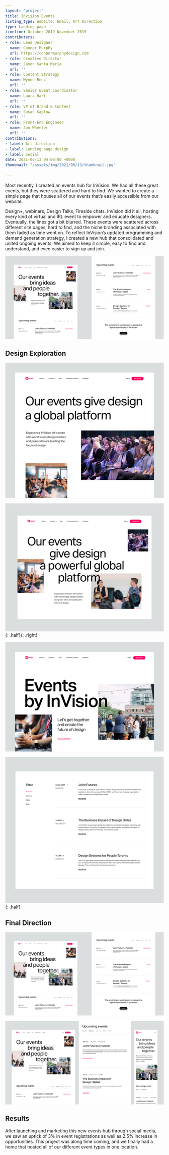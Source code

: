```yaml
---
layout: 'project'
title: Invision Events
listing_type: Website, Email, Art Direction
type: Landing page
timeline: October 2019-November 2019
contributers:
- role: Lead Designer
  name: Connor Murphy
  url: https://connormurphydesign.com
- role: Creative Director
  name: Jason Santa Maria
  url: ''
- role: Content Strategy
  name: Wynne Renz
  url: ''
- role: Senior Event Coordinator
  name: Laura Hart
  url: ''
- role: VP of Brand & Content
  name: Susan Kaplow
  url: ''
- role: Front-End Engineer
  name: Jon Wheeler
  url: ''
contributions:
- label: Art direction
- label: Landing page design
- label: Social
date: 2021-06-13 04:00:00 +0000
thumbnail: "/assets/img/2021/06/13/thumbnail.jpg"

---
```

Most recently, I created an events hub for InVision. We had all these great events, but they were scattered and hard to find. We wanted to create a simple page that houses all of our events that’s easily accessible from our website.   
  
Design+, webinars, Design Talks, Fireside chats. InVision did it all, hosting every kind of virtual and IRL event to empower and educate designers. Eventually, the lines got a bit blurred. These events were scattered across different site pages, hard to find, and the niche branding associated with them faded as time went on. To reflect InVision’s updated programming and demand generation strategy, I created a new hub that consolidated and united ongoing events. We aimed to keep it simple, easy to find and understand, and even easier to sign up and join.

![](/assets/img/2021/06/13/events-final-1x.jpg)

## Design Exploration

![](/assets/img/2021/06/13/hero1-1x.jpg)

![](/assets/img/2021/06/13/hero-2-1x.jpg){: .half}{: .right}

![](/assets/img/2021/06/13/hero-4-1x.jpg)

![](/assets/img/2021/06/13/group-12.jpg){: .half}

## Final Direction

![](/assets/img/2021/06/13/events-final-2-1x.jpg)

![](/assets/img/2021/06/13/events-final-1x-copy-2.jpg)

## Results

After launching and marketing this new events hub through social media, we saw an uptick of 3% in event registrations as well as 2.5% increase in opportunities. This project was along time coming, and we finally had a home that hosted all of our different event types in one location.